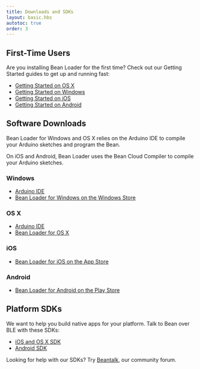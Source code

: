 ```yaml
---
title: Downloads and SDKs 
layout: basic.hbs
autotoc: true
order: 3
---
```


## First-Time Users

Are you installing Bean Loader for the first time? Check out our Getting Started guides to get up and running fast:

* [Getting Started on OS X](../../getting-started/os-x/)
* [Getting Started on Windows](../../getting-started/windows/)
* [Getting Started on iOS](../../getting-started/ios/)
* [Getting Started on Android](../../getting-started/android/)

## Software Downloads

Bean Loader for Windows and OS X relies on the Arduino IDE to compile your Arduino sketches and program the Bean.

On iOS and Android, Bean Loader uses the Bean Cloud Compiler to compile your Arduino sketches.

### Windows

* [Arduino IDE](https://www.arduino.cc/en/Main/Software)
* [Bean Loader for Windows on the Windows Store](https://www.microsoft.com/en-us/store/apps/bean-loader-lightblue-bean/9nblggh0xfmh)

### OS X

* [Arduino IDE](https://www.arduino.cc/en/Main/Software)
* [Bean Loader for OS X](http://punchthrough.com/files/bean/loader/latest.php?download)

### iOS

* [Bean Loader for iOS on the App Store](https://itunes.apple.com/us/app/bean-loader-lightblue-bean/id936509473)

### Android

* [Bean Loader for Android on the Play Store](https://play.google.com/store/apps/details?id=com.punchthrough.bean.loader)

## Platform SDKs

We want to help you build native apps for your platform. Talk to Bean over BLE with these SDKs:

* [iOS and OS X SDK](https://github.com/PunchThrough/Bean-iOS-OSX-SDK)
* [Android SDK](https://github.com/PunchThrough/Bean-Android-SDK)

Looking for help with our SDKs? Try [Beantalk](http://beantalk.punchthrough.com), our community forum.
